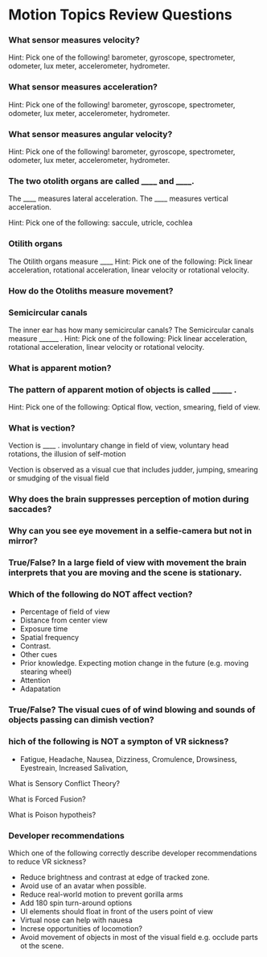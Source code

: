 # Motion Topics Review Questions

### What sensor measures velocity?
Hint: Pick one of the following! barometer, gyroscope, spectrometer, odometer, lux meter, accelerometer, hydrometer. 

### What sensor measures acceleration?
Hint: Pick one of the following! barometer, gyroscope, spectrometer, odometer, lux meter, accelerometer, hydrometer. 

### What sensor measures angular velocity?
Hint: Pick one of the following! barometer, gyroscope, spectrometer, odometer, lux meter, accelerometer, hydrometer. 

### The two otolith organs are called ____ and ____.
The ____ measures lateral acceleration.
The ____ measures vertical acceleration.

Hint: Pick one of the following: saccule, utricle, cochlea

### Otilith organs
The Otilith organs measure ____
Hint: Pick one of the following: Pick linear acceleration, rotational acceleration, linear velocity or rotational velocity.

### How do the Otoliths measure movement?

### Semicircular canals
The inner ear has how many semicircular canals?
The Semicircular canals measure ______ .
Hint: Pick one of the following: Pick linear acceleration, rotational acceleration, linear velocity or rotational velocity.

### What is apparent motion?

### The pattern of apparent motion of objects is called _____ .
Hint: Pick one of the following: Optical flow, vection, smearing, field of view.

### What is vection?

Vection is ____ .
involuntary change in field of view, voluntary head rotations, the illusion of self-motion

Vection is observed as a visual cue that includes 
judder, jumping, smearing or smudging of the visual field

### Why does the brain suppresses perception of motion during saccades?

### Why can you see eye movement in a selfie-camera but not in mirror?


### True/False? In a large field of view with movement the brain interprets that you are moving and the scene is stationary.

### Which of the following do NOT affect vection?

* Percentage of field of view 
* Distance from center view
* Exposure time
* Spatial frequency 
* Contrast. 
* Other cues 
* Prior knowledge. Expecting motion change in the future (e.g. moving stearing wheel)
* Attention
* Adapatation

### True/False? The visual cues of of wind blowing and sounds of objects passing can dimish vection?

### hich of the following is NOT a sympton of VR sickness?
* Fatigue, Headache, Nausea, Dizziness, Cromulence, Drowsiness, Eyestreain, Increased Salivation, 

What is Sensory Conflict Theory?

What is Forced Fusion?

What is Poison hypotheis?

### Developer recommendations
Which one of the following correctly describe developer recommendations to reduce VR sickness?

* Reduce brightness and contrast at edge of tracked zone.
* Avoid use of an avatar when possible.
* Reduce real-world motion to prevent gorilla arms
* Add 180 spin turn-around options
* UI elements should float in front of the users point of view
* Virtual nose can help with nauesa
* Increse opportunities of locomotion?
* Avoid movement of objects in most of the visual field e.g. occlude parts ot the scene.
